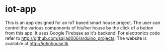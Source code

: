 # iot-app
This is an app designed for an IoT based smart house project. The user can control the various components of his/her house by the click of
a button from this app. It uses Google Firebase as it's backend. For electronics code refer to http://github.com/sajjad006/arduino_projects.
The website is available at http://iotinhouse.tk
